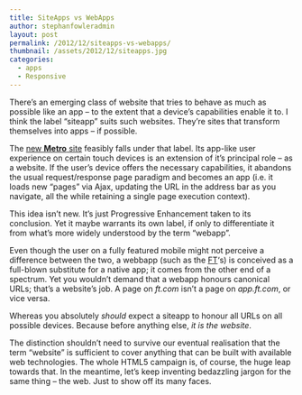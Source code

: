 ```yaml
---
title: SiteApps vs WebApps
author: stephanfowleradmin
layout: post
permalink: /2012/12/siteapps-vs-webapps/
thumbnail: /assets/2012/12/siteapps.jpg
categories:
  - apps
  - Responsive
---
```


There&#8217;s an emerging class of website that tries to behave as much as possible like an app &#8211; to the extent that a device&#8217;s capabilities enable it to. I think the label &#8220;siteapp&#8221; suits such websites. They&#8217;re sites that transform themselves into apps &#8211; if possible. 

The [new **Metro** site][1] feasibly falls under that label. Its app-like user experience on certain touch devices is an extension of it&#8217;s principal role &#8211; as a website. If the user&#8217;s device offers the necessary capabilities, it abandons the usual request/response page paradigm and becomes an app (i.e. it loads new &#8220;pages&#8221; via Ajax, updating the URL in the address bar as you navigate, all the while retaining a single page execution context).

This idea isn&#8217;t new. It&#8217;s just Progressive Enhancement taken to its conclusion. Yet it maybe warrants its own label, if only to differentiate it from what&#8217;s more widely understood by the term &#8220;webapp&#8221;. 

Even though the user on a fully featured mobile might not perceive a difference between the two, a webbapp (such as the [FT][2]&#8216;s) is conceived as a full-blown substitute for a native app; it comes from the other end of a spectrum. Yet you wouldn&#8217;t demand that a webapp honours canonical URLs; that&#8217;s a website&#8217;s job. A page on *ft.com* isn&#8217;t a page on *app.ft.com*, or vice versa. 

Whereas you absolutely *should* expect a siteapp to honour all URLs on all possible devices. Because before anything else, *it is the website*.

The distinction shouldn&#8217;t need to survive our eventual realisation that the term &#8220;website&#8221; is sufficient to cover anything that can be built with available web technologies. The whole HTML5 campaign is, of course, the huge leap towards that. In the meantime, let&#8217;s keep inventing bedazzling jargon for the same thing &#8211; the web. Just to show off its many faces.

 [1]: http://metro.co.uk "Metro"
 [2]: http://apps.ft.com/ftwebapp/ "FT webapp"
